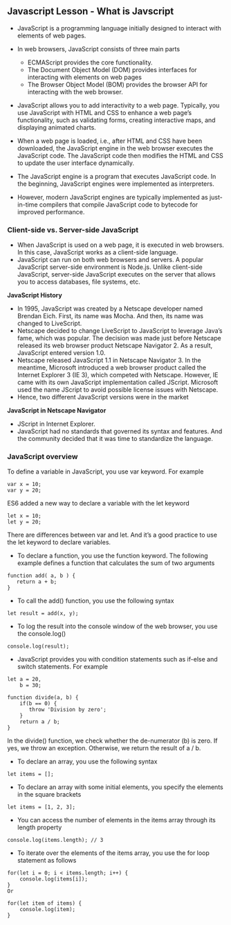 ## Javascript Lesson - What is Javscript 


* JavaScript is a programming language initially designed to interact with elements of web pages. 
* In web browsers, JavaScript consists of three main parts 
    * ECMAScript provides the core functionality.
    * The Document Object Model (DOM) provides interfaces for interacting with elements on web pages
    * The Browser Object Model (BOM) provides the browser API for interacting with the web browser.

* JavaScript allows you to add interactivity to a web page. Typically, you use JavaScript with HTML and CSS to enhance a web page’s functionality, such as validating forms, creating interactive maps, and displaying animated charts.

* When a web page is loaded, i.e., after HTML and CSS have been downloaded, the JavaScript engine in the web browser executes the JavaScript code. The JavaScript code then modifies the HTML and CSS to update the user interface dynamically.

* The JavaScript engine is a program that executes JavaScript code. In the beginning, JavaScript engines were implemented as interpreters.

* However, modern JavaScript engines are typically implemented as just-in-time compilers that compile JavaScript code to bytecode for improved performance.

### Client-side vs. Server-side JavaScript
* When JavaScript is used on a web page, it is executed in web browsers. In this case, JavaScript works as a client-side language.
* JavaScript can run on both web browsers and servers. A popular JavaScript server-side environment is Node.js. Unlike client-side JavaScript, server-side JavaScript executes on the server that allows you to access databases, file systems, etc.

**JavaScript History**
* In 1995, JavaScript was created by a Netscape developer named Brendan Eich. First, its name was Mocha. And then, its name was changed to LiveScript.
* Netscape decided to change LiveScript to JavaScript to leverage Java’s fame, which was popular. The decision was made just before Netscape released its web browser product Netscape Navigator 2. As a result, JavaScript entered version 1.0.
* Netscape released JavaScript 1.1 in Netscape Navigator 3. In the meantime, Microsoft introduced a web browser product called the Internet Explorer 3 (IE 3), which competed with Netscape. However, IE came with its own JavaScript implementation called JScript. Microsoft used the name JScript to avoid possible license issues with Netscape.
* Hence, two different JavaScript versions were in the market 

**JavaScript in Netscape Navigator**
* JScript in Internet Explorer.
* JavaScript had no standards that governed its syntax and features. And the community decided that it was time to standardize the language.

### JavaScript overview
To define a variable in JavaScript, you use var keyword. For example 

```
var x = 10;
var y = 20;
```
ES6 added a new way to declare a variable with the let keyword 
```
let x = 10;
let y = 20;
```
There are differences between var and let. And it’s a good practice to use the let keyword to declare variables.


* To declare a function, you use the function keyword. The following example defines a function that calculates the sum of two arguments 
```
function add( a, b ) {
   return a + b;
}
```

* To call the add() function, you use the following syntax 
```
let result = add(x, y);
```

* To log the result into the console window of the web browser, you use the console.log()  
```
console.log(result); 
```

* JavaScript provides you with condition statements such as if-else and switch statements. For example 
```
let a = 20, 
    b = 30;

function divide(a, b) {
    if(b == 0) {
       throw 'Division by zero';
    }
    return a / b;
}
```
In the divide() function, we check whether the de-numerator (b) is zero. If yes, we throw an exception. Otherwise, we return the result of a / b.

* To declare an array, you use the following syntax 
```
let items = [];
```

* To declare an array with some initial elements, you specify the elements in the square brackets 
```
let items = [1, 2, 3];
```
* You can access the number of elements in the items array through its length property 
```
console.log(items.length); // 3
```

* To iterate over the elements of the items array, you use the for loop statement as follows 
```
for(let i = 0; i < items.length; i++) {
    console.log(items[i]);
}
Or 

for(let item of items) {
    console.log(item);
}
```
